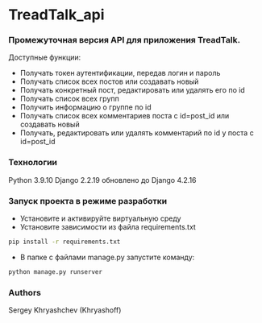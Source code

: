 # TreadTalk_api

### Промежуточная версия API для приложения TreadTalk.

Доступные функции:  
- Получать токен аутентификации, передав логин и пароль
- Получать список всех постов или создавать новый
- Получать конкретный пост, редактировать или удалять его по id
- Получать список всех групп
- Получить информацию о группе по id
- Получать список всех комментариев поста с id=post_id или создавать новый
- Получать, редактировать или удалять комментарий по id y поста с id=post_id

### Технологии
Python 3.9.10 
Django 2.2.19 обновлено до Django 4.2.16
### Запуск проекта в режиме разработки
- Установите и активируйте виртуальную среду
- Установите зависимости из файла requirements.txt
```bash
pip install -r requirements.txt
```
- В папке с файлами manage.py запустите команду:
```bash
python manage.py runserver
```
### Authors
Sergey Khryashchev (Khryashoff)
